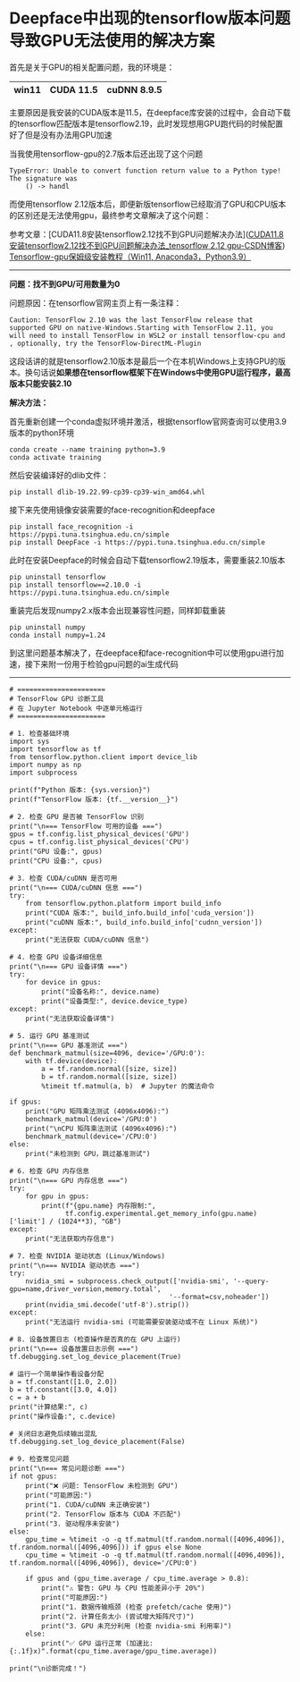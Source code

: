 # Deepface中出现的tensorflow版本问题导致GPU无法使用的解决方案

首先是关于GPU的相关配置问题，我的环境是：

| win11 | CUDA 11.5 | cuDNN 8.9.5 |
| ----- | --------- | ----------- |

主要原因是我安装的CUDA版本是11.5，在deepface库安装的过程中，会自动下载的tensorflow匹配版本是tensorflow2.19，此时发现想用GPU跑代码的时候配置好了但是没有办法用GPU加速

当我使用tensorflow-gpu的2.7版本后还出现了这个问题

```
TypeError: Unable to convert function return value to a Python type! The signature was
	() -> handl
```

而使用tensorflow 2.12版本后，即便新版tensorflow已经取消了GPU和CPU版本的区别还是无法使用gpu，最终参考文章解决了这个问题：

参考文章：[CUDA11.8安装tensorflow2.12找不到GPU问题解决办法]([CUDA11.8安装tensorflow2.12找不到GPU问题解决办法_tensorflow 2.12 gpu-CSDN博客](https://blog.csdn.net/qq_45904458/article/details/133830702))
[Tensorflow-gpu保姆级安装教程（Win11, Anaconda3，Python3.9）](https://blog.csdn.net/weixin_43412762/article/details/129824339)

---

**问题：找不到GPU/可用数量为0**

问题原因：在tensorflow官网主页上有一条注释：

```
Caution: TensorFlow 2.10 was the last TensorFlow release that supported GPU on native-Windows.Starting with TensorFlow 2.11, you will need to install TensorFlow in WSL2 or install tensorflow-cpu and , optionally, try the TensorFlow-DirectML-Plugin
```

这段话讲的就是tensorflow2.10版本是最后一个在本机Windows上支持GPU的版本。换句话说**如果想在tensorflow框架下在Windows中使用GPU运行程序，最高版本只能安装2.10**

**解决方法：**

首先重新创建一个conda虚拟环境并激活，根据tensorflow官网查询可以使用3.9版本的python环境

```
conda create --name training python=3.9
conda activate training
```

然后安装编译好的dlib文件：

```
pip install dlib-19.22.99-cp39-cp39-win_amd64.whl
```

接下来先使用镜像安装需要的face-recognition和deepface

```
pip install face_recognition -i https://pypi.tuna.tsinghua.edu.cn/simple
pip install DeepFace -i https://pypi.tuna.tsinghua.edu.cn/simple
```

此时在安装Deepface的时候会自动下载tensorflow2.19版本，需要重装2.10版本

```
pip uninstall tensorflow
pip install tensorflow==2.10.0 -i https://pypi.tuna.tsinghua.edu.cn/simple  
```

重装完后发现numpy2.x版本会出现兼容性问题，同样卸载重装

```
pip uninstall numpy  
conda install numpy=1.24 
```

到这里问题基本解决了，在deepface和face-recognition中可以使用gpu进行加速，接下来附一份用于检验gpu问题的ai生成代码

---

```
# ======================
# TensorFlow GPU 诊断工具
# 在 Jupyter Notebook 中逐单元格运行
# ======================

# 1. 检查基础环境
import sys
import tensorflow as tf
from tensorflow.python.client import device_lib
import numpy as np
import subprocess

print(f"Python 版本: {sys.version}")
print(f"TensorFlow 版本: {tf.__version__}")

# 2. 检查 GPU 是否被 TensorFlow 识别
print("\n=== TensorFlow 可用的设备 ===")
gpus = tf.config.list_physical_devices('GPU')
cpus = tf.config.list_physical_devices('CPU')
print("GPU 设备:", gpus)
print("CPU 设备:", cpus)

# 3. 检查 CUDA/cuDNN 是否可用
print("\n=== CUDA/cuDNN 信息 ===")
try:
    from tensorflow.python.platform import build_info
    print("CUDA 版本:", build_info.build_info['cuda_version'])
    print("cuDNN 版本:", build_info.build_info['cudnn_version'])
except:
    print("无法获取 CUDA/cuDNN 信息")

# 4. 检查 GPU 设备详细信息
print("\n=== GPU 设备详情 ===")
try:
    for device in gpus:
        print("设备名称:", device.name)
        print("设备类型:", device.device_type)
except:
    print("无法获取设备详情")

# 5. 运行 GPU 基准测试
print("\n=== GPU 基准测试 ===")
def benchmark_matmul(size=4096, device='/GPU:0'):
    with tf.device(device):
        a = tf.random.normal([size, size])
        b = tf.random.normal([size, size])
        %timeit tf.matmul(a, b)  # Jupyter 的魔法命令

if gpus:
    print("GPU 矩阵乘法测试 (4096x4096):")
    benchmark_matmul(device='/GPU:0')
    print("\nCPU 矩阵乘法测试 (4096x4096):")
    benchmark_matmul(device='/CPU:0')
else:
    print("未检测到 GPU，跳过基准测试")

# 6. 检查 GPU 内存信息
print("\n=== GPU 内存信息 ===")
try:
    for gpu in gpus:
        print(f"{gpu.name} 内存限制:", 
              tf.config.experimental.get_memory_info(gpu.name)['limit'] / (1024**3), "GB")
except:
    print("无法获取内存信息")

# 7. 检查 NVIDIA 驱动状态 (Linux/Windows)
print("\n=== NVIDIA 驱动状态 ===")
try:
    nvidia_smi = subprocess.check_output(['nvidia-smi', '--query-gpu=name,driver_version,memory.total', 
                                        '--format=csv,noheader'])
    print(nvidia_smi.decode('utf-8').strip())
except:
    print("无法运行 nvidia-smi (可能需要安装驱动或不在 Linux 系统)")

# 8. 设备放置日志 (检查操作是否真的在 GPU 上运行)
print("\n=== 设备放置日志示例 ===")
tf.debugging.set_log_device_placement(True)

# 运行一个简单操作看设备分配
a = tf.constant([1.0, 2.0])
b = tf.constant([3.0, 4.0])
c = a + b
print("计算结果:", c)
print("操作设备:", c.device)

# 关闭日志避免后续输出混乱
tf.debugging.set_log_device_placement(False)

# 9. 检查常见问题
print("\n=== 常见问题诊断 ===")
if not gpus:
    print("❌ 问题: TensorFlow 未检测到 GPU")
    print("可能原因:")
    print("1. CUDA/cuDNN 未正确安装")
    print("2. TensorFlow 版本与 CUDA 不匹配")
    print("3. 驱动程序未安装")
else:
    gpu_time = %timeit -o -q tf.matmul(tf.random.normal([4096,4096]), tf.random.normal([4096,4096])) if gpus else None
    cpu_time = %timeit -o -q tf.matmul(tf.random.normal([4096,4096]), tf.random.normal([4096,4096]), device='/CPU:0')
    
    if gpus and (gpu_time.average / cpu_time.average > 0.8):
        print("⚠️ 警告: GPU 与 CPU 性能差异小于 20%")
        print("可能原因:")
        print("1. 数据传输瓶颈 (检查 prefetch/cache 使用)")
        print("2. 计算任务太小 (尝试增大矩阵尺寸)")
        print("3. GPU 未充分利用 (检查 nvidia-smi 利用率)")
    else:
        print("✅ GPU 运行正常 (加速比: {:.1f}x)".format(cpu_time.average/gpu_time.average))

print("\n诊断完成！")
```

